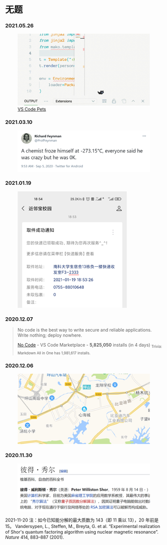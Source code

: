 # 无题

### 2021.05.26

<figure>
  <img src="./imgs/misc/2021-05-26-vscode-pets.gif" alt="" class="border">
  <figcaption><a href="https://marketplace.visualstudio.com/items?itemName=tonybaloney.vscode-pets" target="_blank" rel="noopener noreferrer" class="outbound">VS Code Pets</a></figcaption>
</figure>

### 2021.03.10

<figure>
    <img src="./imgs/misc/2021-03-10-0K.png" alt="" width="598" class="border">
</figure>

### 2021.01.19

<figure>
    <img src="./imgs/misc/2021-01-19-2333.png" alt="" width="350" class="border">
</figure>

### 2020.12.07

> No code is the best way to write secure and reliable applications. Write nothing; deploy nowhere.
>
> [No Code](https://marketplace.visualstudio.com/items?itemName=writenothing.no-code) - VS Code Marketplace - **5,825,050** installs (in 4 days)
> <sub>Trivia: Markdown All in One has 1,981,617 installs.</sub>

### 2020.12.06

<figure>
    <img src="./imgs/misc/2020-12-06.png" alt="" width="432" class="border">
</figure>

### 2020.11.30

<figure>
    <img src="./imgs/misc/2020-11-30.png" alt="" width="543" class="border">
</figure>

2021-11-20 注：如今已知能分解的最大质数为 143（即 11 乘以 13），20 年前是 15。
Vandersypen, L., Steffen, M., Breyta, G. et al. “Experimental realization of Shor's quantum factoring algorithm using nuclear magnetic resonance”. *Nature* 414, 883–887 (2001).

